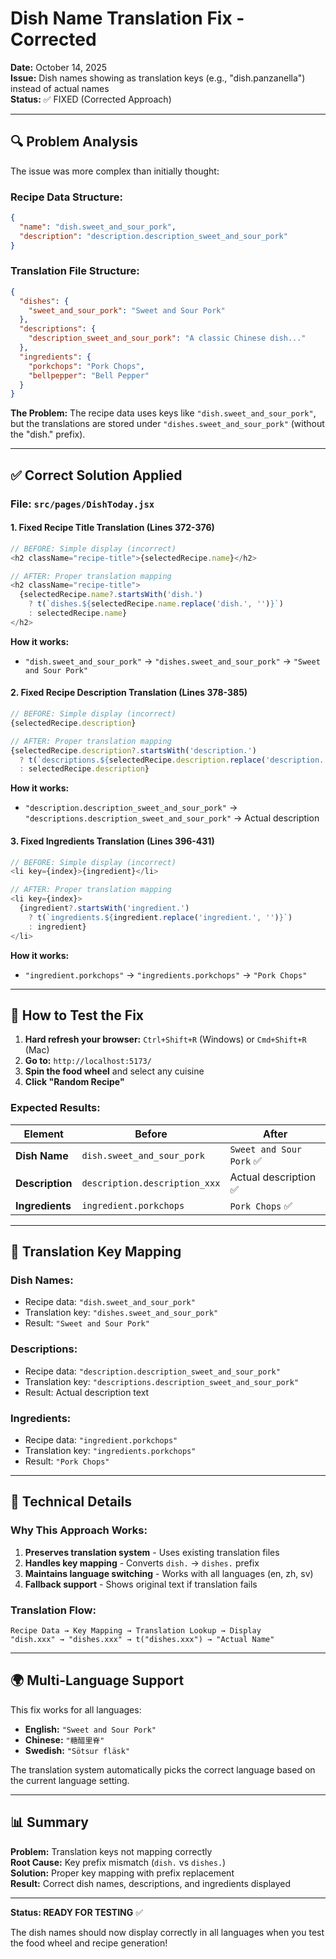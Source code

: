 # Dish Name Translation Fix - Corrected

**Date:** October 14, 2025  
**Issue:** Dish names showing as translation keys (e.g., "dish.panzanella") instead of actual names  
**Status:** ✅ FIXED (Corrected Approach)

---

## 🔍 **Problem Analysis**

The issue was more complex than initially thought:

### **Recipe Data Structure:**
```json
{
  "name": "dish.sweet_and_sour_pork",
  "description": "description.description_sweet_and_sour_pork"
}
```

### **Translation File Structure:**
```json
{
  "dishes": {
    "sweet_and_sour_pork": "Sweet and Sour Pork"
  },
  "descriptions": {
    "description_sweet_and_sour_pork": "A classic Chinese dish..."
  },
  "ingredients": {
    "porkchops": "Pork Chops",
    "bellpepper": "Bell Pepper"
  }
}
```

**The Problem:** The recipe data uses keys like `"dish.sweet_and_sour_pork"`, but the translations are stored under `"dishes.sweet_and_sour_pork"` (without the "dish." prefix).

---

## ✅ **Correct Solution Applied**

### **File:** `src/pages/DishToday.jsx`

#### **1. Fixed Recipe Title Translation (Lines 372-376)**
```javascript
// BEFORE: Simple display (incorrect)
<h2 className="recipe-title">{selectedRecipe.name}</h2>

// AFTER: Proper translation mapping
<h2 className="recipe-title">
  {selectedRecipe.name?.startsWith('dish.') 
    ? t(`dishes.${selectedRecipe.name.replace('dish.', '')}`) 
    : selectedRecipe.name}
</h2>
```

**How it works:**
- `"dish.sweet_and_sour_pork"` → `"dishes.sweet_and_sour_pork"` → `"Sweet and Sour Pork"`

#### **2. Fixed Recipe Description Translation (Lines 378-385)**
```javascript
// BEFORE: Simple display (incorrect)
{selectedRecipe.description}

// AFTER: Proper translation mapping
{selectedRecipe.description?.startsWith('description.') 
  ? t(`descriptions.${selectedRecipe.description.replace('description.', '')}`) 
  : selectedRecipe.description}
```

**How it works:**
- `"description.description_sweet_and_sour_pork"` → `"descriptions.description_sweet_and_sour_pork"` → Actual description

#### **3. Fixed Ingredients Translation (Lines 396-431)**
```javascript
// BEFORE: Simple display (incorrect)
<li key={index}>{ingredient}</li>

// AFTER: Proper translation mapping
<li key={index}>
  {ingredient?.startsWith('ingredient.') 
    ? t(`ingredients.${ingredient.replace('ingredient.', '')}`)
    : ingredient}
</li>
```

**How it works:**
- `"ingredient.porkchops"` → `"ingredients.porkchops"` → `"Pork Chops"`

---

## 🧪 **How to Test the Fix**

1. **Hard refresh your browser:** `Ctrl+Shift+R` (Windows) or `Cmd+Shift+R` (Mac)
2. **Go to:** `http://localhost:5173/`
3. **Spin the food wheel** and select any cuisine
4. **Click "Random Recipe"**

### **Expected Results:**

| Element | Before | After |
|---------|--------|-------|
| **Dish Name** | `dish.sweet_and_sour_pork` | `Sweet and Sour Pork` ✅ |
| **Description** | `description.description_xxx` | Actual description ✅ |
| **Ingredients** | `ingredient.porkchops` | `Pork Chops` ✅ |

---

## 🎯 **Translation Key Mapping**

### **Dish Names:**
- Recipe data: `"dish.sweet_and_sour_pork"`
- Translation key: `"dishes.sweet_and_sour_pork"`
- Result: `"Sweet and Sour Pork"`

### **Descriptions:**
- Recipe data: `"description.description_sweet_and_sour_pork"`
- Translation key: `"descriptions.description_sweet_and_sour_pork"`
- Result: Actual description text

### **Ingredients:**
- Recipe data: `"ingredient.porkchops"`
- Translation key: `"ingredients.porkchops"`
- Result: `"Pork Chops"`

---

## 🔧 **Technical Details**

### **Why This Approach Works:**
1. **Preserves translation system** - Uses existing translation files
2. **Handles key mapping** - Converts `dish.` → `dishes.` prefix
3. **Maintains language switching** - Works with all languages (en, zh, sv)
4. **Fallback support** - Shows original text if translation fails

### **Translation Flow:**
```
Recipe Data → Key Mapping → Translation Lookup → Display
"dish.xxx" → "dishes.xxx" → t("dishes.xxx") → "Actual Name"
```

---

## 🌍 **Multi-Language Support**

This fix works for all languages:
- **English:** `"Sweet and Sour Pork"`
- **Chinese:** `"糖醋里脊"`
- **Swedish:** `"Sötsur fläsk"`

The translation system automatically picks the correct language based on the current language setting.

---

## 📊 **Summary**

**Problem:** Translation keys not mapping correctly  
**Root Cause:** Key prefix mismatch (`dish.` vs `dishes.`)  
**Solution:** Proper key mapping with prefix replacement  
**Result:** Correct dish names, descriptions, and ingredients displayed  

---

**Status: READY FOR TESTING** ✅

The dish names should now display correctly in all languages when you test the food wheel and recipe generation!
